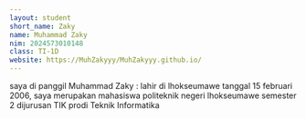 ```yaml
---
layout: student
short_name: Zaky
name: Muhammad Zaky
nim: 2024573010148
class: TI-1D
website: https://MuhZakyyy/MuhZakyyy.github.io/
---
```

saya di panggil Muhammad Zaky : lahir di lhokseumawe tanggal 15 februari 2006, saya merupakan mahasiswa politeknik negeri lhokseumawe semester 2  dijurusan TIK prodi Teknik Informatika